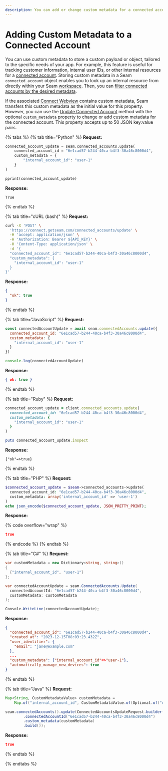```yaml
---
description: You can add or change custom metadata for a connected account.
---
```


# Adding Custom Metadata to a Connected Account

You can use custom metadata to store a custom payload or object, tailored to the specific needs of your app. For example, this feature is useful for tracking customer information, internal user IDs, or other internal resources for a [connected account](./). Storing custom metadata in a Seam `connected_account` object enables you to look up an internal resource from directly within your Seam [workspace](../workspaces/). Then, you can [filter connected accounts by the desired metadata](filtering-connected-accounts-by-custom-metadata.md).

If the associated [Connect Webview](../connect-webviews/) contains custom metadata, Seam transfers this custom metadata as the initial value for this property. However, you can use the [Update Connected Account](../../api/connected_accounts/update.md) method with the optional `custom_metadata` property to change or add custom metadata for the connected account. This property accepts up to 50 JSON key:value pairs.

{% tabs %}
{% tab title="Python" %}
**Request:**

```python
connected_account_update = seam.connected_accounts.update(
    connected_account_id = "6e1cad57-b244-40ca-b4f3-30a46c8000d4",
    custom_metadata = {
        "internal_account_id": "user-1"
    }
)

pprint(connected_account_update)
```

**Response:**

```
True
```
{% endtab %}

{% tab title="cURL (bash)" %}
**Request:**

```bash
curl -X 'POST' \
  'https://connect.getseam.com/connected_accounts/update' \
  -H 'accept: application/json' \
  -H 'Authorization: Bearer ${API_KEY}' \
  -H 'Content-Type: application/json' \
  -d '{
  "connected_account_id": "6e1cad57-b244-40ca-b4f3-30a46c8000d4",
  "custom_metadata": {
    "internal_account_id": "user-1"
  }
}'
```

**Response:**

```json
{
  "ok": true
}
```
{% endtab %}

{% tab title="JavaScript" %}
**Request:**

```javascript
const connectedAccountUpdate = await seam.connectedAccounts.update({
  connected_account_id: "6e1cad57-b244-40ca-b4f3-30a46c8000d4",
  custom_metadata: {
    "internal_account_id": "user-1"
  }
})

console.log(connectedAccountUpdate)
```

**Response:**

```json
{ ok: true }
```
{% endtab %}

{% tab title="Ruby" %}
**Request:**

```ruby
connected_account_update = client.connected_accounts.update(
  connected_account_id: "6e1cad57-b244-40ca-b4f3-30a46c8000d4",
  custom_metadata: {
    "internal_account_id": "user-1"
  }
)

puts connected_account_update.inspect
```

**Response:**

```
{"ok"=>true}
```
{% endtab %}

{% tab title="PHP" %}
**Request:**

```php
$connected_account_update = $seam->connected_accounts->update(
  connected_account_id: "6e1cad57-b244-40ca-b4f3-30a46c8000d4",
  custom_metadata: array('internal_account_id' => 'user-1')
)
echo json_encode($connected_account_update, JSON_PRETTY_PRINT);
```

**Response:**

{% code overflow="wrap" %}
```json
true
```
{% endcode %}
{% endtab %}

{% tab title="C#" %}
**Request:**

```csharp
var customMetadata = new Dictionary<string, string>()
{
  {"internal_account_id", "user-1"}
};

var connectedAccountUpdate = seam.ConnectedAccounts.Update(
  connectedAccountId: "6e1cad57-b244-40ca-b4f3-30a46c8000d4",
  customMetadata: customMetadata
);

Console.WriteLine(connectedAccountUpdate);
```

**Response:**

```json
{
  "connected_account_id": "6e1cad57-b244-40ca-b4f3-30a46c8000d4",
  "created_at": "2023-12-15T08:03:23.432Z",
  "user_identifier": {
    "email": "jane@example.com"
  },
  ...
  "custom_metadata": {"internal_account_id"=>"user-1"},
  "automatically_manage_new_devices": true
}
```
{% endtab %}

{% tab title="Java" %}
**Request:**

```java
Map<String, CustomMetadataValue> customMetadata =
    Map.of("internal_account_id", CustomMetadataValue.of(Optional.of("user-1")));

seam.connectedAccounts().update(ConnectedAccountsUpdateRequest.builder()
        .connectedAccountId("6e1cad57-b244-40ca-b4f3-30a46c8000d4")
        .custom_metadata(customMetadata)
        .build());
```

**Response:**

```json
true
```
{% endtab %}


{% endtabs %}
